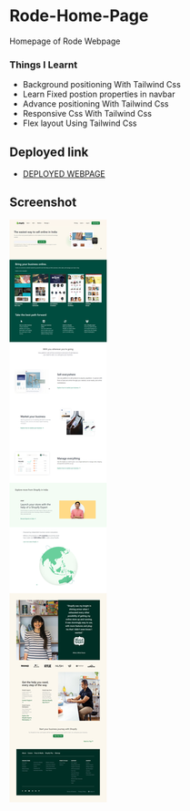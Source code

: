 # Rode-Home-Page

Homepage of Rode Webpage

### Things I Learnt
- Background positioning With Tailwind Css
- Learn Fixed postion properties in navbar
- Advance positioning With Tailwind Css
- Responsive Css With Tailwind Css
- Flex layout Using Tailwind Css

## Deployed link
- [DEPLOYED WEBPAGE](https://sshopify-homepage.netlify.app/)

## Screenshot
![deployerlink](Shopify%20Output.png)
